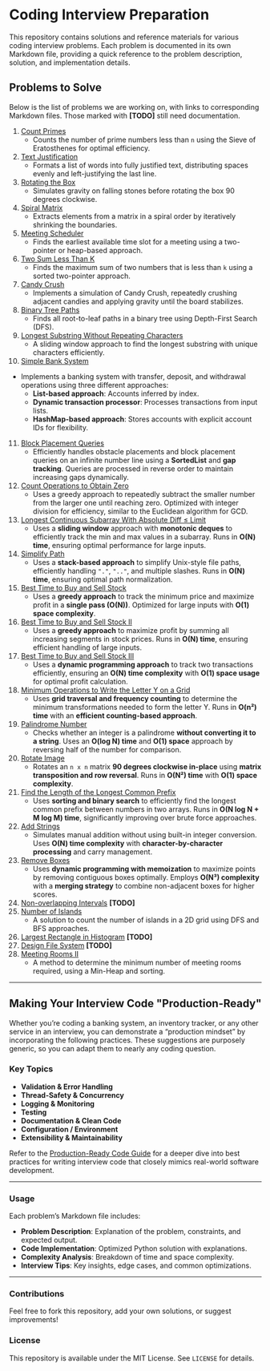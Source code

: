# Coding Interview Preparation

This repository contains solutions and reference materials for various coding interview problems. Each problem is documented in its own Markdown file, providing a quick reference to the problem description, solution, and implementation details.

## Problems to Solve

Below is the list of problems we are working on, with links to corresponding Markdown files. Those marked with **[TODO]** still need documentation.

1. [Count Primes](count_primes.md)  
   - Counts the number of prime numbers less than `n` using the Sieve of Eratosthenes for optimal efficiency.
2. [Text Justification](text_justification.md)  
   - Formats a list of words into fully justified text, distributing spaces evenly and left-justifying the last line.
3. [Rotating the Box](rotate_box.md)  
   - Simulates gravity on falling stones before rotating the box 90 degrees clockwise.
4. [Spiral Matrix](spiral_matrix.md)  
   - Extracts elements from a matrix in a spiral order by iteratively shrinking the boundaries.
5. [Meeting Scheduler](meeting_scheduler.md)  
   - Finds the earliest available time slot for a meeting using a two-pointer or heap-based approach.
6. [Two Sum Less Than K](two_sum_less_than_k.md)  
   - Finds the maximum sum of two numbers that is less than `k` using a sorted two-pointer approach.
7. [Candy Crush](candy_crush.md)  
   - Implements a simulation of Candy Crush, repeatedly crushing adjacent candies and applying gravity until the board stabilizes.
8. [Binary Tree Paths](binary_tree_paths.md)  
   - Finds all root-to-leaf paths in a binary tree using Depth-First Search (DFS).
9. [Longest Substring Without Repeating Characters](longest_substring_no_repeats.md)  
   - A sliding window approach to find the longest substring with unique characters efficiently.  
10. [Simple Bank System](simple_bank_system.md)  
   - Implements a banking system with transfer, deposit, and withdrawal operations using three different approaches:
        - **List-based approach**: Accounts inferred by index.
        - **Dynamic transaction processor**: Processes transactions from input lists.
        - **HashMap-based approach**: Stores accounts with explicit account IDs for flexibility.
11. [Block Placement Queries](block_placement_queries.md)  
    - Efficiently handles obstacle placements and block placement queries on an infinite number line using a **SortedList** and **gap tracking**. Queries are processed in reverse order to maintain increasing gaps dynamically.
12. [Count Operations to Obtain Zero](count_operations_to_zero.md)  
    - Uses a greedy approach to repeatedly subtract the smaller number from the larger one until reaching zero. Optimized with integer division for efficiency, similar to the Euclidean algorithm for GCD.
13. [Longest Continuous Subarray With Absolute Diff ≤ Limit](longest_continuous_subarray.md)  
    - Uses a **sliding window** approach with **monotonic deques** to efficiently track the min and max values in a subarray. Runs in **O(N) time**, ensuring optimal performance for large inputs.
14. [Simplify Path](simplify_unix_path.md)  
    - Uses a **stack-based approach** to simplify Unix-style file paths, efficiently handling `"."`, `".."`, and multiple slashes. Runs in **O(N) time**, ensuring optimal path normalization.
15. [Best Time to Buy and Sell Stock](best_time_to_buy_sell_stock.md)  
    - Uses a **greedy approach** to track the minimum price and maximize profit in a **single pass (O(N))**. Optimized for large inputs with **O(1) space complexity**.
16. [Best Time to Buy and Sell Stock II](best_time_to_buy_sell_stock_ii.md)  
    - Uses a **greedy approach** to maximize profit by summing all increasing segments in stock prices. Runs in **O(N) time**, ensuring efficient handling of large inputs.
17. [Best Time to Buy and Sell Stock III](best_time_to_buy_sell_stock_iii.md)  
    - Uses a **dynamic programming approach** to track two transactions efficiently, ensuring an **O(N) time complexity** with **O(1) space usage** for optimal profit calculation.
18. [Minimum Operations to Write the Letter Y on a Grid](minimum_operations_write_y.md)  
    - Uses **grid traversal and frequency counting** to determine the minimum transformations needed to form the letter Y. Runs in **O(n²) time** with an **efficient counting-based approach**.  
19. [Palindrome Number](palindrome_number.md)  
    - Checks whether an integer is a palindrome **without converting it to a string**. Uses an **O(log N) time** and **O(1) space** approach by reversing half of the number for comparison.
20. [Rotate Image](rotate_image.md)  
    - Rotates an `n x n` matrix **90 degrees clockwise in-place** using **matrix transposition and row reversal**. Runs in **O(N²) time** with **O(1) space complexity**.
21. [Find the Length of the Longest Common Prefix](longest_common_prefix_length.md)  
    - Uses **sorting and binary search** to efficiently find the longest common prefix between numbers in two arrays. Runs in **O(N log N + M log M) time**, significantly improving over brute force approaches.
22. [Add Strings](add_strings.md)  
    - Simulates manual addition without using built-in integer conversion. Uses **O(N) time complexity** with **character-by-character processing** and carry management.
23. [Remove Boxes](remove_boxes.md)  
    - Uses **dynamic programming with memoization** to maximize points by removing contiguous boxes optimally. Employs **O(N³) complexity** with a **merging strategy** to combine non-adjacent boxes for higher scores.
24. [Non-overlapping Intervals](non_overlapping_intervals.md) **[TODO]**  
25. [Number of Islands](number_of_islands.md)  
    - A solution to count the number of islands in a 2D grid using DFS and BFS approaches.  
26. [Largest Rectangle in Histogram](largest_rectangle_histogram.md) **[TODO]**  
27. [Design File System](design_file_system.md) **[TODO]**  
28. [Meeting Rooms II](meeting_rooms_ii.md)  
    - A method to determine the minimum number of meeting rooms required, using a Min-Heap and sorting.  

---

## Making Your Interview Code "Production-Ready"

Whether you’re coding a banking system, an inventory tracker, or any other service in an interview, you can demonstrate a “production mindset” by incorporating the following practices. These suggestions are purposely generic, so you can adapt them to nearly any coding question.

### Key Topics
- **Validation & Error Handling**
- **Thread-Safety & Concurrency**
- **Logging & Monitoring**
- **Testing**
- **Documentation & Clean Code**
- **Configuration / Environment**
- **Extensibility & Maintainability**

Refer to the [Production-Ready Code Guide](production_ready_code.md) for a deeper dive into best practices for writing interview code that closely mimics real-world software development.

---

### **Usage**
Each problem’s Markdown file includes:
- **Problem Description**: Explanation of the problem, constraints, and expected output.
- **Code Implementation**: Optimized Python solution with explanations.
- **Complexity Analysis**: Breakdown of time and space complexity.
- **Interview Tips**: Key insights, edge cases, and common optimizations.

---

### **Contributions**
Feel free to fork this repository, add your own solutions, or suggest improvements!

### **License**
This repository is available under the MIT License. See `LICENSE` for details.

